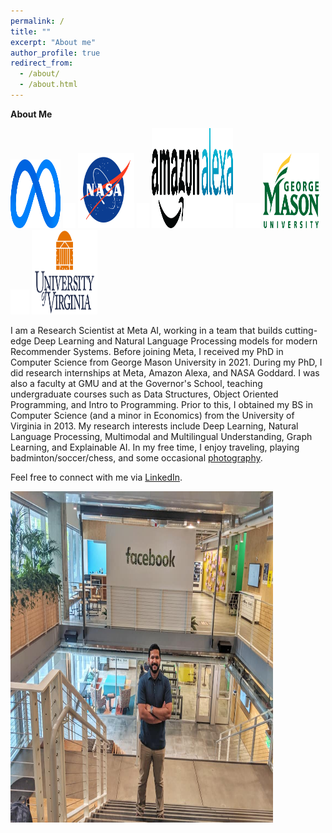 ```yaml
---
permalink: /
title: ""
excerpt: "About me"
author_profile: true
redirect_from: 
  - /about/
  - /about.html
---
```


**About Me**

<img src='/images/meta_icon.png' width="80" height="110">
<img src='/images/BLANK_ICON.png' width="20" height="40">
<img src='/images/nasa_logo.png' width="90" height="120">
<img src='/images/BLANK_ICON.png' width="20" height="40">
<img src='/images/alexa_icon2.png' width="130" height="160">
<img src='/images/BLANK_ICON.png' width="40" height="40">
<img src='/images/gmu_icon.png' width="90" height="120">
<img src='/images/BLANK_ICON.png' width="30" height="40"> 
<img src='/images/uva_logo.png' width="105" height="135"> 

I am a Research Scientist at Meta AI, working in a team that builds cutting-edge Deep Learning and Natural Language Processing models for modern Recommender Systems. Before joining Meta, I received my PhD in Computer Science from George Mason University in 2021. During my PhD, I did research internships at Meta, Amazon Alexa, and NASA Goddard. I was also a faculty at GMU and at the Governor's School, teaching undergraduate courses such as Data Structures, Object Oriented Programming, and Intro to Programming. Prior to this, I obtained my BS in Computer Science (and a minor in Economics) from the University of Virginia in 2013. My research interests include Deep Learning, Natural Language Processing, Multimodal and Multilingual Understanding, Graph Learning, and Explainable AI. In my free time, I enjoy traveling, playing badminton/soccer/chess, and some occasional [photography](https://www.instagram.com/jikri_photography/). 


Feel free to connect with me via [LinkedIn](https://www.linkedin.com/in/jitinkrishnan).

<img src='/images/fb_jitin.jpg' width="420" height="530">

